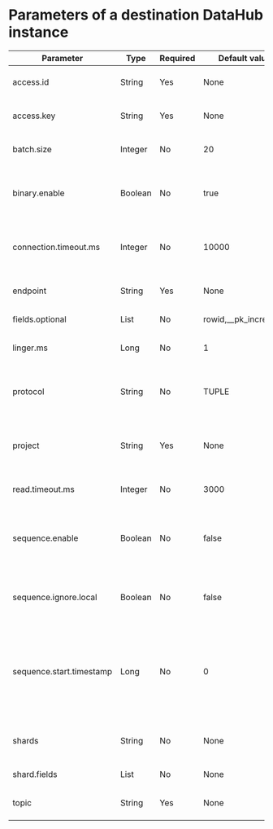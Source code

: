 Parameters of a destination DataHub instance 
=================================================================




|        Parameter         |  Type   | Required |    Default value     |                                                             Description                                                             |
|--------------------------|---------|----------|----------------------|-------------------------------------------------------------------------------------------------------------------------------------|
| access.id                | String  | Yes      | None                 | The access ID of the DataHub instance.                                                                                              |
| access.key               | String  | Yes      | None                 | The access key of the DataHub instance.                                                                                             |
| batch.size               | Integer | No       | 20                   | The batch size. Default value: 20.                                                                                                  |
| binary.enable            | Boolean | No       | true                 | Specifies whether to enable binary write. Default value: true.                                                                      |
| connection.timeout.ms    | Integer | No       | 10000                | The timeout period for connecting to the DataHub instance.                                                                          |
| endpoint                 | String  | Yes      | None                 | The endpoint of the DataHub instance.                                                                                               |
| fields.optional          | List    | No       | rowid,__pk_increment | The optional fields.                                                                                                                |
| linger.ms                | Long    | No       | 1                    | The time to wait before sending a batch.                                                                                            |
| protocol                 | String  | No       | TUPLE                | The protocol used for writing data to downstream nodes.                                                                             |
| project                  | String  | Yes      | None                 | The project name corresponding to the DataHub instance.                                                                             |
| read.timeout.ms          | Integer | No       | 3000                 | The timeout period for reading data.                                                                                                |
| sequence.enable          | Boolean | No       | false                | Specifies whether to enable sequences. Default value: false.                                                                        |
| sequence.ignore.local    | Boolean | No       | false                | Specify whether to ignore sequences. Default value: false.                                                                          |
| sequence.start.timestamp | Long    | No       | 0                    | The timestamp when the sequence starts incrementing. This parameter is valid when sequence.enable is set to true. Default value: 0. |
| shards                   | String  | No       | None                 | The list of shards to which messages are sent by default.                                                                           |
| shard.fields             | List    | No       | None                 | The sharding columns.                                                                                                               |
| topic                    | String  | Yes      | None                 | The topic of the DataHub instance.                                                                                                  |



